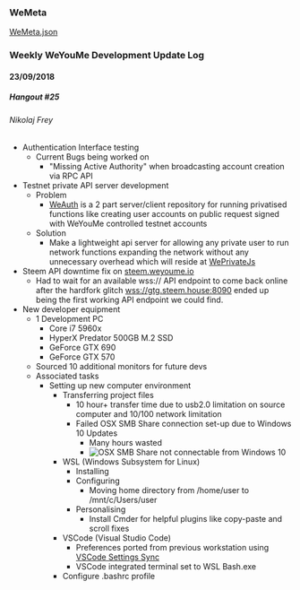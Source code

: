 ### WeMeta

[WeMeta.json](https://github.com/weyoume/wemeta/blob/dev/meta.json)


### Weekly WeYouMe Development Update Log

#### 23/09/2018 
##### Hangout #25

###### Nikolaj Frey
* Authentication Interface testing
	* Current Bugs being worked on
		* "Missing Active Authority" when broadcasting account creation via RPC API
* Testnet private API server development
	* Problem
		* [WeAuth](https://github.com/weyoume/weauth) is a 2 part server/client repository for running privatised functions like creating user accounts on public request signed with WeYouMe controlled testnet accounts
	* Solution
		* Make a lightweight api server for allowing any private user to run network functions expanding the network without any unnecessary overhead which will reside at [WePrivateJs](https://github.com/weyoume/weprivatejs)
* Steem API downtime fix on [steem.weyoume.io](steem.weyoume.io)
	* Had to wait for an available wss:// API endpoint to come back online after the hardfork glitch [wss://gtg.steem.house:8090](gtg.steem.house) ended up being the first working API endpoint we could find.
* New developer equipment
	* 1 Development PC
		* Core i7 5960x
		* HyperX Predator 500GB M.2 SSD
		* GeForce GTX 690
		* GeForce GTX 570
	* Sourced 10 additional monitors for future devs
	* Associated tasks
		* Setting up new computer environment
			* Transferring project files
				* 10 hour+ transfer time due to usb2.0 limitation on source computer and 10/100 network limitation
				* Failed OSX SMB Share connection set-up due to Windows 10 Updates
					* Many hours wasted
					* ![OSX SMB Share not connectable from Windows 10 ](https://i.gyazo.com/2e041bd6e8237a90009c00c05795a322.png)
			* WSL (Windows Subsystem for Linux)
				* Installing
				* Configuring
					* Moving home directory from /home/user to /mnt/c/Users/user
				* Personalising
					* Install Cmder for helpful plugins like copy-paste and scroll fixes
			* VSCode (Visual Studio Code)
				* Preferences ported from previous workstation using [VSCode Settings Sync](https://marketplace.visualstudio.com/items?itemName=Shan.code-settings-sync)
				* VSCode integrated terminal set to WSL Bash.exe
			* Configure .bashrc profile